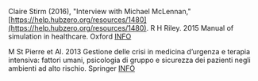 Claire Stirm (2016), "Interview with Michael McLennan," [https://help.hubzero.org/resources/1480](https://help.hubzero.org/resources/1480). 
R H Riley. 2015 Manual of simulation in healthcare. Oxford [INFO](https://global.oup.com/academic/product/manual-of-simulation-in-healthcare-9780198717621?cc=it&lang=en&)

M St Pierre et Al. 2013 Gestione delle crisi in medicina d’urgenza e terapia intensiva: fattori umani, psicologia di gruppo e sicurezza dei pazienti negli ambienti ad alto rischio. Springer [INFO](http://www.springer.com/us/book/9788847027985#aboutBook)

